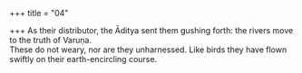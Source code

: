 +++
title = "04"

+++
 As their distributor, the Āditya sent them gushing forth: the rivers move  to the truth of Varuṇa.  
These do not weary, nor are they unharnessed. Like birds they have  flown swiftly on their earth-encircling course.  